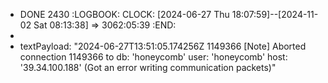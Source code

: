 - DONE 2430
  :LOGBOOK:
  CLOCK: [2024-06-27 Thu 18:07:59]--[2024-11-02 Sat 08:13:38] =>  3062:05:39
  :END:
-
- textPayload: "2024-06-27T13:51:05.174256Z 1149366 [Note] Aborted connection 1149366 to db: 'honeycomb' user: 'honeycomb' host: '39.34.100.188' (Got an error writing communication packets)"